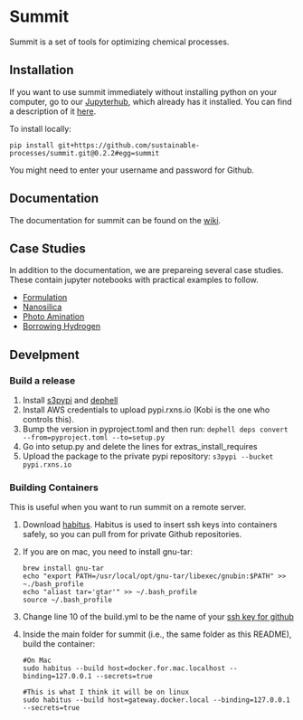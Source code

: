 # Summit

Summit is a set of tools for optimizing chemical processes. 

## Installation

If you want to use summit immediately without installing python on your computer, go to our [Jupyterhub](hub.rxns.io), which already has it installed. You can find a description of it [here](https://github.com/sustainable-processes/server/blob/master/notes/session_1.md).

To install locally:

```pip install git+https://github.com/sustainable-processes/summit.git@0.2.2#egg=summit```

You might need to enter your username and password for Github. 

## Documentation

The documentation for summit can be found on the [wiki](https://github.com/sustainable-processes/summit/wiki).

## Case Studies

In addition to the documentation, we are prepareing several case studies.  These contain jupyter notebooks with practical examples to follow. 

* [Formulation](case_studies/formulation)
* [Nanosilica](case_studies/nanosilica)
* [Photo Amination](case_studies/photoamination/)
* [Borrowing Hydrogen](case_studies/borrowing_hydrogen)

## Develpment

### Build a release

1. Install [s3pypi](https://github.com/novemberfiveco/s3pypi) and [dephell](https://dephell.org/docs/installation.html)
2. Install AWS credentials to upload pypi.rxns.io (Kobi is the one who controls this).
3. Bump the version in pyproject.toml and then run:
    ```dephell deps convert --from=pyproject.toml --to=setup.py```
4. Go into setup.py and delete the lines for extras_install_requires
4. Upload the package to the private pypi repository:
    ```s3pypi --bucket pypi.rxns.io```


### Building Containers

This is useful when you want to run summit on a remote server. 

1. Download [habitus](https://www.habitus.io/). Habitus is used to insert ssh keys into containers safely, so you can pull from for private Github repositories. 

2. If you are on mac, you need to install gnu-tar:

    ```
    brew install gnu-tar
    echo "export PATH=/usr/local/opt/gnu-tar/libexec/gnubin:$PATH" >> ~./bash_profile
    echo "aliast tar='gtar'" >> ~/.bash_profile
    source ~/.bash_profile
    ```

3. Change line 10 of the build.yml to be the name of your [ssh key for github](https://help.github.com/en/articles/connecting-to-github-with-ssh) 

4. Inside the main folder for summit (i.e., the same folder as this README), build the container:

    ```
    #On Mac
    sudo habitus --build host=docker.for.mac.localhost --binding=127.0.0.1 --secrets=true

    #This is what I think it will be on linux
    sudo habitus --build host=gateway.docker.local --binding=127.0.0.1 --secrets=true
    ```

